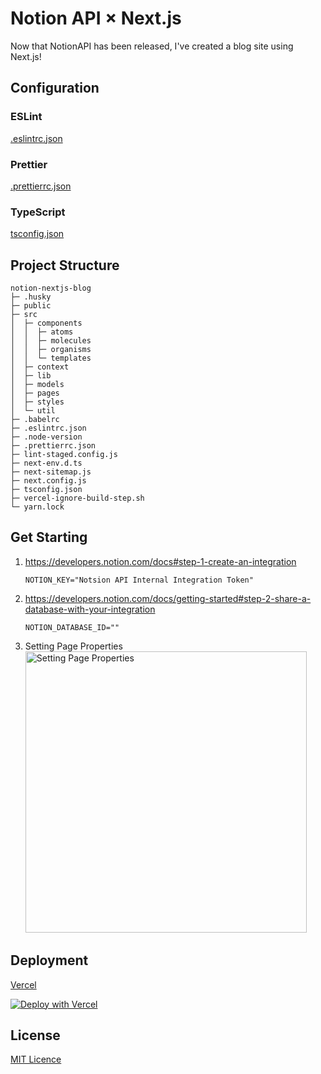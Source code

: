 # Notion API × Next.js

Now that NotionAPI has been released, I've created a blog site using Next.js!

## Configuration

### ESLint

[.eslintrc.json](./.eslintrc.json)

### Prettier

[.prettierrc.json](./.prettierrc.json)

### TypeScript

[tsconfig.json](./tsconfig.json)

## Project Structure

```
notion-nextjs-blog
├─ .husky
├─ public
├─ src
│  ├─ components
│  │  ├─ atoms
│  │  ├─ molecules
│  │  ├─ organisms
│  │  └─ templates
│  ├─ context
│  ├─ lib
│  ├─ models
│  ├─ pages
│  ├─ styles
│  └─ util
├─ .babelrc
├─ .eslintrc.json
├─ .node-version
├─ .prettierrc.json
├─ lint-staged.config.js
├─ next-env.d.ts
├─ next-sitemap.js
├─ next.config.js
├─ tsconfig.json
├─ vercel-ignore-build-step.sh
└─ yarn.lock

```

## Get Starting

1. https://developers.notion.com/docs#step-1-create-an-integration
   ```dotenv
   NOTION_KEY="Notsion API Internal Integration Token"
   ```
2. https://developers.notion.com/docs/getting-started#step-2-share-a-database-with-your-integration
   ```dotoenv
   NOTION_DATABASE_ID=""
   ```
3. Setting Page Properties<br><img width="450" alt="Setting Page Properties" src="https://user-images.githubusercontent.com/32505502/142798498-3066607c-d79c-43fe-a0f0-4cd76be30151.png">

## Deployment

[Vercel](https://vercel.com/)

[![Deploy with Vercel](https://vercel.com/button)](https://vercel.com/new/clone?repository-url=https://github.com/anyushu/notion-nextjs-blog)

## License

[MIT Licence](https://choosealicense.com/licenses/mit/)
